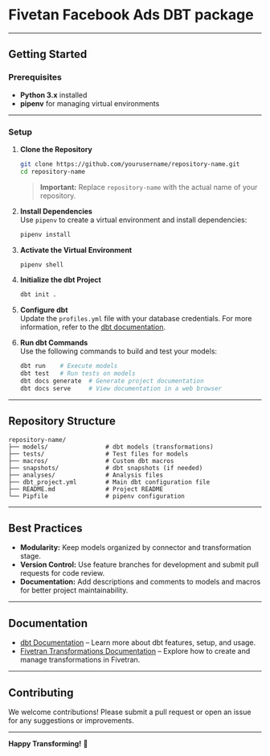# Fivetan Facebook Ads DBT package



---

## Getting Started  

### Prerequisites  
- **Python 3.x** installed  
- **pipenv** for managing virtual environments  

---

### Setup  

1. **Clone the Repository**  
   ```bash
   git clone https://github.com/yourusername/repository-name.git
   cd repository-name
   ```

   > **Important:** Replace `repository-name` with the actual name of your repository.  

2. **Install Dependencies**  
   Use `pipenv` to create a virtual environment and install dependencies:  
   ```bash
   pipenv install
   ```

3. **Activate the Virtual Environment**  
   ```bash
   pipenv shell
   ```

4. **Initialize the dbt Project**  
   ```bash
   dbt init .
   ```

5. **Configure dbt**  
   Update the `profiles.yml` file with your database credentials. For more information, refer to the [dbt documentation](https://docs.getdbt.com/docs/configure-your-profile).

6. **Run dbt Commands**  
   Use the following commands to build and test your models:  
   ```bash
   dbt run    # Execute models
   dbt test   # Run tests on models
   dbt docs generate  # Generate project documentation
   dbt docs serve     # View documentation in a web browser
   ```

---

## Repository Structure  

```
repository-name/
├── models/                # dbt models (transformations)
├── tests/                 # Test files for models
├── macros/                # Custom dbt macros
├── snapshots/             # dbt snapshots (if needed)
├── analyses/              # Analysis files
├── dbt_project.yml        # Main dbt configuration file
├── README.md              # Project README
└── Pipfile                # pipenv configuration
```

---

## Best Practices  

- **Modularity:** Keep models organized by connector and transformation stage.  
- **Version Control:** Use feature branches for development and submit pull requests for code review.  
- **Documentation:** Add descriptions and comments to models and macros for better project maintainability.  

---

## Documentation  

- [dbt Documentation](https://docs.getdbt.com/) – Learn more about dbt features, setup, and usage.  
- [Fivetran Transformations Documentation](https://fivetran.com/docs/transformations) – Explore how to create and manage transformations in Fivetran.  

---

## Contributing  

We welcome contributions! Please submit a pull request or open an issue for any suggestions or improvements.  

---


**Happy Transforming!** 🎉

